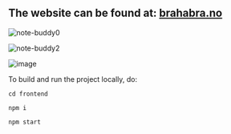 ## The website can be found at: [brahabra.no](https://www.brahabra.no)



![note-buddy0](https://github.com/user-attachments/assets/65df8d47-90db-41dc-a3d5-73f7d0089074)

![note-buddy2](https://github.com/user-attachments/assets/1cb8111c-e5f6-48a3-8cfd-1e9d07805f0c)

![image](https://github.com/user-attachments/assets/c74427d7-d6b4-4f67-82db-ee525d4ef111)



To build and run the project locally, do:

`cd frontend`

`npm i`

`npm start`
